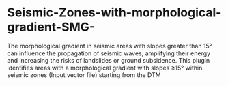 # Seismic-Zones-with-morphological-gradient-SMG-
The morphological gradient in seismic areas with slopes greater than 15° can influence the propagation of seismic waves, amplifying their energy and increasing the risks of landslides or ground subsidence. This plugin identifies areas with a morphological gradient with slopes ≥15° within seismic zones (Input vector file) starting from the DTM
